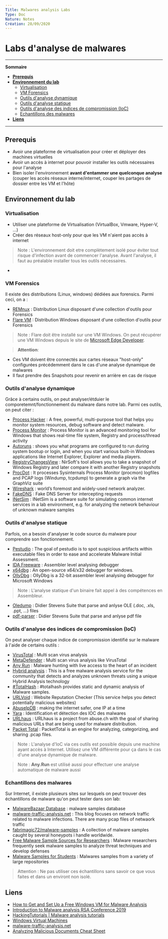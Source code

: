 ```yaml
---
Title: Malwares analysis Labs
Type: Doc
Nature: Notes
Création: 28/09/2020
---
```


# Labs d'analyse de malwares
---
**Sommaire**

- **[Prerequis](#Prerequis)**
- **[Environnement du lab](#Environnement-du-lab)**
  - [Virtualisation](#Virtualisation)
  - [VM Forensics](#VM-Forensics)
  - [Outils d'analyse dynamique](#Outils-d'analyse-dynamique)
  - [Outils d'analyse statique](#Outils-d'analyse-statique)
  - [Outils d'analyse des indices de compromission (IoC)](#Outils-d'analyse-des-indices-de-compromission-(IoC))
  - [Echantillons des malwares](#Echantillons-des-malwares)
- **[Liens](#Liens)**
---
## Prerequis
- Avoir une plateforme de virtualisation pour créer et déployer des machines virtuelles
- Avoir un accès à internet pour pouvoir installer les outils nécessaires pour l'analyse
- Bien isoler l'environnement **avant d'entammer une quelconque analyse** (couper les accès réseaux interne/internet, couper les partages de dossier entre les VM et l'hôte)

## Environnement du lab
### Virtualisation
- Utiliser une plateforme de Virtualisation (VirtualBox, Vmware, Hyper-V, ...)
- Créer des réseaux host-only pour que les VM n'aient pas accès à internet
> Note : L'environnement doit etre complètement isolé pour éviter tout risque d'infection avant de commencer l'analyse. Avant l'analyse, il faut au préalable installer tous les outils nécessaires.
-

### VM Forensics
Il existe des distributions (Linux, windows) dédiées aux forensics. Parmi ceci, on a :
- [REMnux](https://remnux.org/) : Distribution Linux disposant d'une collection d'outils pour Forensics
- [Flare VM](https://github.com/fireeye/flare-vm) : Distribution Windows  disposant d'une collection d'outils pour Forensics
> Note : Flare doit être installé sur une VM Windows. On peut récupérer une VM Windows depuis le site de [Microsoft Edge Developer](https://developer.microsoft.com/en-us/microsoft-edge/tools/vms/).

> **Attention**:
  - Ces VM doivent être connectés aux cartes réseaux "host-only" configurées précédemment dans le cas d'une analyse dynamique de malwares
  - Il faut prendre des Snapshots pour revenir en arrière en cas de risque

### Outils d'analyse dynamique
Grâce à certains outils, on peut analyser/étduier le comporetemnt/fonctionnement du malware dans notre lab. Parmi ces outils, on peut citer :
- [Process Hacker](https://processhacker.sourceforge.io/) : A free, powerful, multi-purpose tool that helps you monitor system resources, debug software and detect malware.
- [Process Monitor](https://docs.microsoft.com/en-us/sysinternals/downloads/procmon) : Process Monitor is an advanced monitoring tool for Windows that shows real-time file system, Registry and process/thread activity
- [Autoruns](https://docs.microsoft.com/en-us/sysinternals/downloads/autoruns) :  shows you what programs are configured to run during system bootup or login, and when you start various built-in Windows applications like Internet Explorer, Explorer and media players.
- [RegistryChangesView](https://www.nirsoft.net/utils/registry_changes_view.html) :  NirSoft's tool allows you to take a snapshot of Windows Registry and later compare it with another Registry snapshots
- [ProcDot](https://www.procdot.com/) : It processes Sysinternals Process Monitor (procmon) logfiles and PCAP logs (Windump, tcpdump) to generate a graph via the GraphViz suite
- [Wireshark](https://www.inetsim.org/about.html) : world’s foremost and widely-used network analyzer.
- [FakeDNS](https://github.com/Crypt0s/FakeDns) : Fake DNS Server for intercepting requests
- [INetSim](https://www.inetsim.org/) : INetSim is a software suite for simulating common internet services in a lab environment, e.g. for analyzing the network behaviour of unknown malware samples

### Outils d'analyse statique
Parfois, on a besoin d'analyser le code source du malware pour comprendre son fonctionnement.
- [Pestudio](https://www.winitor.com/) : The goal of pestudio is to spot suspicious artifacts within executable files in order to ease and accelerate Malware Initial Assessment.
- [IDA Freeware](https://www.hex-rays.com/products/ida/support/download_freeware/) : Assembler level analysing debugger
- [x64dbg](https://x64dbg.com/#start) : An open-source x64/x32 debugger for windows.
- [OllyDbg](http://www.ollydbg.de/) : OllyDbg is a 32-bit assembler level analysing debugger for Microsoft Windows
> Note : L'analyse statique d'un binaire fait appel à des compétences en Assembleur.

- [Oledump](https://blog.didierstevens.com/programs/oledump-py/) : Didier Stevens Suite that parse and anlyse OLE (.doc, .xls, .ppt, ...) files
- [pdf-parser](https://github.com/DidierStevens/DidierStevensSuite) : Didier Stevens Suite that parse and anlyse pdf file

### Outils d'analyse des indices de compromission (IoC)
On peut analyser chaque indice de compromission identifié sur le malware à l'aide de certains outils :
- [VirusTotal](https://virustotal.com) : Multi scan virus analysis
- [MetaDefender](https://metadefender.opswat.com/) : Multi scan virus analysis like VirusTotal
- [Any Run](https://any.run/) : Malware hunting with live access to the heart of an incident
- [Hybrid analysis](https://www.hybrid-analysis.com/) : This is a free malware analysis service for the community that detects and analyzes unknown threats using a unique Hybrid Analysis technology
- [#TotalHash](https://totalhash.cymru.com/) : #totalhash provides static and dynamic analysis of Malware samples.
- [URLVoid](https://www.urlvoid.com/) : Website Reputation Checker (This service helps you detect potentially malicious websites)
- [AbuseIpDB](https://www.abuseipdb.com/) : making the internet safer, one IP at a time
- [Yara](https://virustotal.github.io/yara/) : Identification et détection des IOC des malwares
- [URLhaus](https://urlhaus.abuse.ch/) : URLhaus is a project from abuse.ch with the goal of sharing malicious URLs that are being used for malware distribution.
- [Packet Total](https://packettotal.com/) : PacketTotal is an engine for analyzing, categorizing, and sharing .pcap files.

> Note : L'analyse d'IoC via ces outils est possible depuis une machine ayant accès à Internet. Utilisez une VM différente pour ça dans le cas d'une analyse dynamique de malware.

> Note : **Any.Run** est utilisé aussi pour effectuer une analyse automatique de malware aussi

### Echantillons des malwares
Sur Internet, il existe plusieurs sites sur lesquels on peut trouver des échantillons de malware qu'on peut tester dans son lab:
- [MalwareBazaar Database](https://bazaar.abuse.ch/browse/) : malware samples database
- [malware-traffic-analysis.net](https://www.malware-traffic-analysis.net/) : This blog focuses on network traffic related to malware infections. There are many pcap files of netwaork traffic
- [fabrimagic72/malware-samples](https://github.com/fabrimagic72/malware-samples) : A collection of malware samples caught by several honeypots i handle worldwide.
- [Free Malware Sample Sources for Researchers](https://zeltser.com/malware-sample-sources/) : Malware researchers frequently seek malware samples to analyze threat techniques and develop defenses
- [Malware Samples for Students](https://cyberlab.pacific.edu/resources/malware-samples-for-students) : Malwares samples from a variety of large repositories

> Attention : Ne pas utiliser ces échantillons sans savoir ce que vous faites et dans un environt non isolé.

## Liens
- [How to Get and Set Up a Free Windows VM for Malware Analysis](https://zeltser.com/free-malware-analysis-windows-vm/)
- [Introduction to Malware analysis RSA Conference 2019](https://zeltser.com/media/docs/intro-to-malware-analysis-ir.pdf)
- [HackingTutorials | Malware analysis tutorials](https://www.hackingtutorials.org/malware-analysis-tutorials/dynamic-malware-analysis-tools/ )
- [Windows Virtual Machines](https://developer.microsoft.com/en-us/microsoft-edge/tools/vms/)
- [malware-traffic-analysis.net](https://www.malware-traffic-analysis.net/)
- [Analyzing Malicious Documents Cheat Sheet](https://zeltser.com/analyzing-malicious-documents/)
